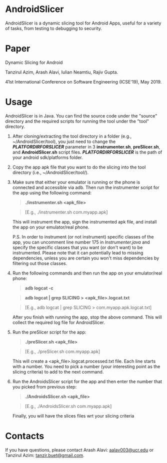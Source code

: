 # AndroidSlicer
AndroidSlicer is a dynamic slicing tool for Android Apps, useful for a variety of tasks, from testing to debugging to security.

# Paper

Dynamic Slicing for Android

Tanzirul Azim, Arash Alavi, Iulian Neamtiu, Rajiv Gupta. 

41st International Conference on Software Engineering (ICSE'19), May 2019.

# Usage
AndroidSlicer is in Java. You can find the source code under the "source" directory and the required scripts for running the tool under the "tool" directory.

1. After cloning/extracting the tool directory in a folder (e.g., ~/AndroidSlicer/tool), you just need to change the ***PLATFORDIRFORSLICER*** parameter in 3 **instrumenter.sh**, **preSlicer.sh**, and **AndroidSlicer.sh** script files. ***PLATFORDIRFORSLICER*** is the path of your android sdk/platforms folder.

2. Copy the app apk file that you want to do the slicing into the tool directory (i.e., ~/AndroidSlicer/tool/). 

3. Make sure that either your emulator is running or the phone is connected and accessible via adb. Then run the instrumenter script for the app using the following command:

   > **./instrumenter.sh <apk_file>**
   
   > [E.g., ./instrumenter.sh com.myapp.apk]

   This will instrument the app, sign the instrumented apk file, and install the app on your emulator/real phone.
   
   P.S. In order to instrument (or not instrument) specific classes of the app, you can uncomment line number 175 in *Instrumenter.java* and specify the specific classes that you want (or don't want) to be instrumented. Please note that it can potentially lead to missing dependencies, unless you are certain you won't miss dependencies by filtering out those classes. 
       
4. Run the following commands and then run the app on your emulator/real phone:

   >**adb logcat -c**

   >**adb logcat | grep SLICING > <apk_file>.logcat.txt**
   
   >[E.g., adb logcat | grep SLICING > com.myapp.apk.logcat.txt]

   After you finish with running the app, stop the above command. This will collect the required log file for AndroidSlicer.

5. Run the preSlicer script for the app:

   >**./preSlicer.sh <apk_file>**
   
   >[E.g., ./preSlicer.sh com.myapp.apk]

   This will create a <apk_file>.logcat.processed.txt file. Each line starts with a number. You need to pick a number (your interesting point as the slicing criteria) to add to the next command. 

6. Run the AndroidsSlicer script for the app and then enter the number that you picked from previous step:

   >**./AndroidsSlicer.sh <apk_file>**
   
   >[E.g., ./AndroidsSlicer.sh com.myapp.apk]
        
   Finally, you will have the slices files wrt your slicing criteria


# Contacts

If you have questions, please contact Arash Alavi: [aalav003@ucr.edu](aalav003@ucr.edu) or Tanzirul Azim: [tanzir.buet@gmail.com](tanzir.buet@gmail.com).
